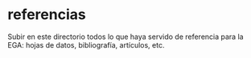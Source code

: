 # referencias

Subir en este directorio todos lo que haya servido de referencia para la EGA: hojas de datos, bibliografía, artículos, etc.